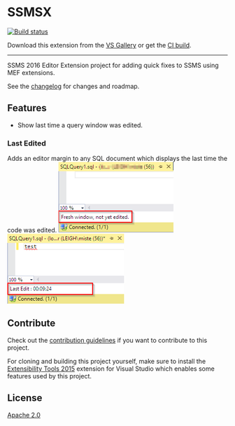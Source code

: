 # SSMSX

<!-- Replace this badge with your own-->
[![Build status](https://ci.appveyor.com/api/projects/status/hv6uyc059rqbc6fj?svg=true)](https://ci.appveyor.com/project/madskristensen/extensibilitytools)

<!-- Update the VS Gallery link after you upload the VSIX-->
Download this extension from the [VS Gallery](https://visualstudiogallery.msdn.microsoft.com/[GuidFromGallery])
or get the [CI build](http://vsixgallery.com/extension/SSMSX.1123e54f-64e7-4ee4-bc5b-bdfec68c52ec/).

---------------------------------------

SSMS 2016 Editor Extension project for adding quick fixes to SSMS using MEF extensions.

See the [changelog](CHANGELOG.md) for changes and roadmap.

## Features

- Show last time a query window was edited.

### Last Edited
Adds an editor margin to any SQL document which displays the last time the code was edited.
<img src="art/new-window-not-yet-edited.png" alt="New Window Not Yet Edited" />
<img src="art/window-has-been-edited.png" alt="Window Has Been Edited" />

## Contribute
Check out the [contribution guidelines](CONTRIBUTING.md)
if you want to contribute to this project.

For cloning and building this project yourself, make sure
to install the
[Extensibility Tools 2015](https://visualstudiogallery.msdn.microsoft.com/ab39a092-1343-46e2-b0f1-6a3f91155aa6)
extension for Visual Studio which enables some features
used by this project.

## License
[Apache 2.0](LICENSE)